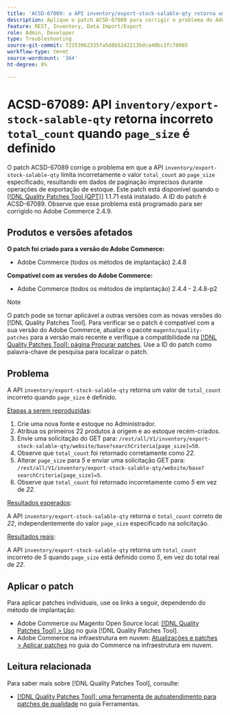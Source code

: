 ```yaml
---
title: 'ACSD-67089: a API inventory/export-stock-salable-qty retorna uma contagem_total incorreta quando page_size é definida'
description: Aplique o patch ACSD-67089 para corrigir o problema do Adobe Commerce em que a API "inventory/export-stock-salable-qty" limita incorretamente o valor "total_count" para o "page_size" especificado, resultando em dados de paginação imprecisos durante operações de exportação de estoque.
feature: REST, Inventory, Data Import/Export
role: Admin, Developer
type: Troubleshooting
source-git-commit: 72353962335fa5d8b52d2213bdca40bc3fc78085
workflow-type: tm+mt
source-wordcount: '364'
ht-degree: 0%

---
```


# ACSD-67089: API `inventory/export-stock-salable-qty` retorna incorreto `total_count` quando `page_size` é definido

O patch ACSD-67089 corrige o problema em que a API `inventory/export-stock-salable-qty` limita incorretamente o valor `total_count` ao `page_size` especificado, resultando em dados de paginação imprecisos durante operações de exportação de estoque. Este patch está disponível quando o [[!DNL Quality Patches Tool (QPT)]](/help/tools/quality-patches-tool/quality-patches-tool-to-self-serve-quality-patches.md) 1.1.71 está instalado. A ID do patch é ACSD-67089. Observe que esse problema está programado para ser corrigido no Adobe Commerce 2.4.9.

## Produtos e versões afetados

**O patch foi criado para a versão do Adobe Commerce:**

* Adobe Commerce (todos os métodos de implantação) 2.4.8

**Compatível com as versões do Adobe Commerce:**

* Adobe Commerce (todos os métodos de implantação) 2.4.4 - 2.4.8-p2

>[!NOTE]
>
>O patch pode se tornar aplicável a outras versões com as novas versões do [!DNL Quality Patches Tool]. Para verificar se o patch é compatível com a sua versão do Adobe Commerce, atualize o pacote `magento/quality-patches` para a versão mais recente e verifique a compatibilidade na [[!DNL Quality Patches Tool]: página Procurar patches](https://experienceleague.adobe.com/tools/commerce-quality-patches/index.html). Use a ID do patch como palavra-chave de pesquisa para localizar o patch.

## Problema

A API `inventory/export-stock-salable-qty` retorna um valor de `total_count` incorreto quando `page_size` é definido.

<u>Etapas a serem reproduzidas</u>:

1. Crie uma nova fonte e estoque no Administrador.
1. Atribua os primeiros 22 produtos à origem e ao estoque recém-criados.
1. Envie uma solicitação do GET para:
   `/rest/all/V1/inventory/export-stock-salable-qty/website/base?searchCriteria[page_size]=50`.
1. Observe que `total_count` foi retornado corretamente como *22*.
1. Alterar `page_size` para *5* e enviar uma solicitação GET para:
   `/rest/all/V1/inventory/export-stock-salable-qty/website/base?searchCriteria[page_size]=5`.
1. Observe que `total_count` foi retornado incorretamente como *5* em vez de *22*.

<u>Resultados esperados</u>:

A API `inventory/export-stock-salable-qty` retorna o `total_count` correto de *22*, independentemente do valor `page_size` especificado na solicitação.

<u>Resultados reais</u>:

A API `inventory/export-stock-salable-qty` retorna um `total_count` incorreto de *5* quando `page_size` está definido como *5*, em vez do total real de *22*.

## Aplicar o patch

Para aplicar patches individuais, use os links a seguir, dependendo do método de implantação:

* Adobe Commerce ou Magento Open Source local: [[!DNL Quality Patches Tool] > Uso](/help/tools/quality-patches-tool/usage.md) no guia [!DNL Quality Patches Tool].
* Adobe Commerce na infraestrutura em nuvem: [Atualizações e patches > Aplicar patches](https://experienceleague.adobe.com/docs/commerce-cloud-service/user-guide/develop/upgrade/apply-patches.html) no guia do Commerce na infraestrutura em nuvem.

## Leitura relacionada

Para saber mais sobre [!DNL Quality Patches Tool], consulte:

* [[!DNL Quality Patches Tool]: uma ferramenta de autoatendimento para patches de qualidade](/help/tools/quality-patches-tool/quality-patches-tool-to-self-serve-quality-patches.md) no guia Ferramentas.

